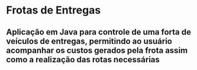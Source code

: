 # Frotas de Entregas
## Aplicação em Java para controle de uma forta de veículos de entregas, permitindo ao usuário acompanhar os custos gerados pela frota assim como a realização das rotas necessárias
